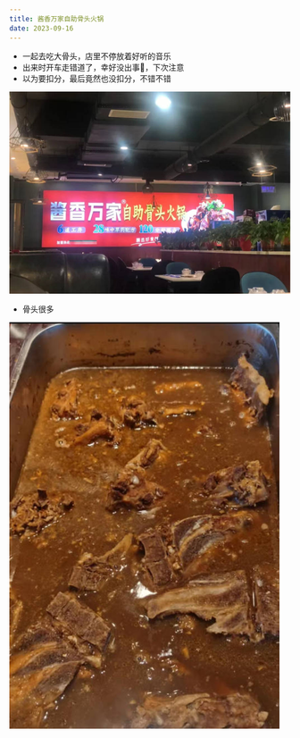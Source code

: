 ```yaml
---
title: 酱香万家自助骨头火锅
date: 2023-09-16
---
```


+ 一起去吃大骨头，店里不停放着好听的音乐
+ 出来时开车走错道了，幸好没出事🙏，下次注意
+ 以为要扣分，最后竟然也没扣分，不错不错

![店里环境](./images/店里环境.jpg)

+ 骨头很多

![大骨头](./images/大骨头.jpg)